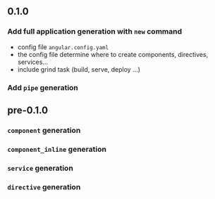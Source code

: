 ## 0.1.0

### Add full application generation with `new` command
* config file `angular.config.yaml`
* the config file determine where to create components, directives, services...
* include grind task (build, serve, deploy ...)
### Add `pipe` generation

## pre-0.1.0

### `component` generation
### `component_inline` generation
### `service` generation
### `directive` generation